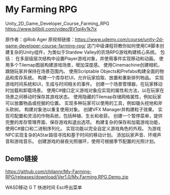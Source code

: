 # My Farming RPG
Unity_2D_Game_Developer_Course_Farming_RPG
https://www.bilibili.com/video/BV1qi4y1k7ix

原作者：@Rob Ager
原视频链接：https://www.udemy.com/course/unity-2d-game-developer-course-farming-rpg/
这门中级课程将教你如何使用C#脚本创建复杂的Unity组件，为类似于Stardew Valley的农场RPG游戏构建核心系统。
包括：
在多层级层次结构中设置Player游戏对象，并使用事件实现移动和动画。
使用多个Tilemap图层构建游戏场景，增加深度感。
使用Cinemachine创建相机，跟随玩家并保持在场景范围内。
使用Scriptable Objects和Prefabs构建全面的物品和库存系统。
构建一个库存栏UI，允许玩家拾取、放置和重新排列物品。
实现游戏时间系统和UI，生成与时间相关的事件。
创建一个场景管理器，在玩家移动时加载和卸载场景。
使用C#接口定义游戏对象应实现的属性和方法，以在玩家在场景之间移动时保存其游戏状态。
使用隐藏的Tilemap存储网格属性，例如玩家可以放置物品或挖掘的位置。
实现多种玩家可以使用的工具，例如锄头挖地和斧头砍树。
构建对象池以重复使用对象。
创建VFX Manager并构建粒子效果。
实现可配置和灵活的作物系统，包括种植、生长和收获。
创建一个暂停菜单，提供完整的库存管理界面、保存游戏和退出选项。
构建复杂的保存和加载游戏功能，使用C#接口和二进制序列化。
实现功能以完全自定义游戏角色的外观。
为游戏NPC实现复杂的AStar路径寻找和基于时间的移动计划。
添加玩家声音、环境声音和游戏音乐。
创建游戏的昼夜光照循环，使用可根据季节配置的光照计划。

## Demo链接
https://github.com/chilannr/My-Farming-RPG/releases/download/Ver1.0/My.Farming.RPG.Demo.zip

WASD移动 G T 快进时间  Esc呼出菜单
